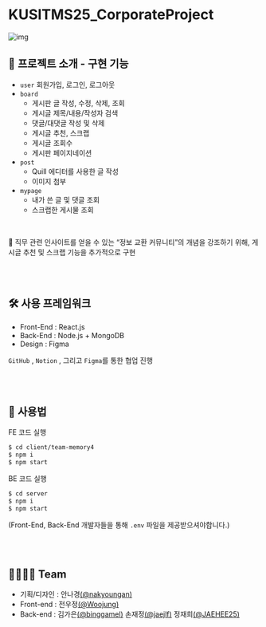 # KUSITMS25_CorporateProject

![img](https://user-images.githubusercontent.com/78673570/159775870-576637c0-f820-4d96-87a2-b3879663cfc1.png)


## 📑 프로젝트 소개 - 구현 기능

- `user`  회원가입, 로그인, 로그아웃
- `board`
    - 게시판 글 작성, 수정, 삭제, 조회
    - 게시글 제목/내용/작성자 검색
    - 댓글/대댓글 작성 및 삭제
    - 게시글 추천, 스크랩
    - 게시글 조회수
    - 게시판 페이지네이션
- `post`
    - Quill 에디터를 사용한 글 작성
    - 이미지 첨부
- `mypage`
    - 내가 쓴 글 및 댓글 조회
    - 스크랩한 게시물 조회

<br>

📌 직무 관련 인사이트를 얻을 수 있는 “정보 교환 커뮤니티”의 개념을 강조하기 위해, 게시글 추천 및 스크랩 기능을 추가적으로 구현


<br><br>
## 🛠 사용 프레임워크
- Front-End : React.js
- Back-End  : Node.js + MongoDB
- Design : Figma

`GitHub` , `Notion` , 그리고 `Figma`를 통한 협업 진행

<br><br>
## 📗 사용법

FE 코드 실행

```bash
$ cd client/team-memory4
$ npm i
$ npm start
```

BE 코드 실행

```bash
$ cd server
$ npm i
$ npm start
```

(Front-End, Back-End 개발자들을 통해 `.env` 파일을 제공받으셔야합니다.)

<br><br>
## 👨‍👩‍👧‍👦 Team

- 기획/디자인 : 안나경<a href="https://github.com/nakyoungan" target="_blank">(@nakyoungan)</a>
- Front-end : 전우정<a href="https://github.com/Woojung0618" target="_blank">(@Woojung)</a>
- Back-end :
김가은<a href="https://github.com/binggamel" target="_blank">(@binggamel)</a>
손재정<a href="https://github.com/jaejlf" target="_blank">(@jaejlf)</a>
정재희<a href="https://github.com/JAEHEE25" target="_blank">(@JAEHEE25)</a>
